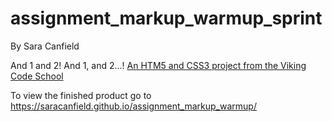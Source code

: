 assignment_markup_warmup_sprint
===============================

By Sara Canfield

And 1 and 2!  And 1, and 2...!
[An HTM5 and CSS3 project from the Viking Code School](http://www.vikingcodeschool.com)

To view the finished product go to 
https://saracanfield.github.io/assignment_markup_warmup/
